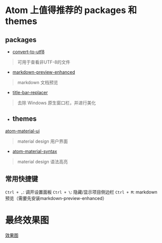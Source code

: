 # Atom 上值得推荐的 packages 和 themes

## packages
* [convert-to-utf8](https://atom.io/packages/convert-to-utf8)
> 可用于查看非UTF-8的文件

* [markdown-preview-enhanced](https://atom.io/packages/markdown-preview-enhanced)
> markdown 文档预览

* [title-bar-replacer](https://atom.io/packages/title-bar-replacer)
> 去除 Windows 原生窗口栏，并进行美化

* ## themes
[atom-material-ui](https://atom.io/themes/atom-material-ui)
> material design 用户界面

* [atom-material-syntax](https://atom.io/themes/atom-material-syntax)
> material design 语法高亮

## 常用快捷键
`Ctrl + ,`: 调开设置面板
`Ctrl + \`: 隐藏/显示项目侧边栏
`Ctrl + M`: markdown 预览（需要先安装markdown-preview-enhanced）

# 最终效果图
[效果图](https://github.com/ericclose/images/raw/master/atom-enhanced.png)
